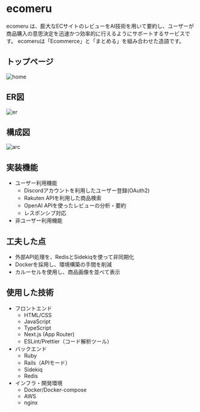 # ecomeru
ecomeru は、膨大なECサイトのレビューをAI技術を用いて要約し、ユーザーが商品購入の意思決定を迅速かつ効率的に行えるようにサポートするサービスです。
ecomeruは「Ecommerce」と「まとめる」を組み合わせた造語です。

## トップページ
![home](https://github.com/user-attachments/assets/9bfd8a31-431d-4b39-89f1-5f8fae3eea90)

## ER図
![er](https://github.com/user-attachments/assets/1d437d15-283a-45de-af72-1105f6e3730d)

## 構成図
![arc](https://github.com/user-attachments/assets/207b710d-3603-4beb-87f1-32e8eada5d0a)

## 実装機能
- ユーザー利用機能
  - Discordアカウントを利用したユーザー登録(OAuth2)
  - Rakuten APIを利用した商品検索
  - OpenAI APIを使ったレビューの分析・要約
  - レスポンシブ対応
- 非ユーザー利用機能

## 工夫した点
- 外部API処理を、RedisとSidekiqを使って非同期化
- Dockerを採用し、環境構築の手間を削減
- カルーセルを使用し、商品画像を並べて表示

## 使用した技術
- フロントエンド
  - HTML/CSS
  - JavaScript
  - TypeScript
  - Next.js (App Router)
  - ESLint/Prettier（コード解析ツール）
- バックエンド
  - Ruby
  - Rails（APIモード）
  - Sidekiq
  - Redis
- インフラ・開発環境
  - Docker/Docker-compose
  - AWS
  - nginx
